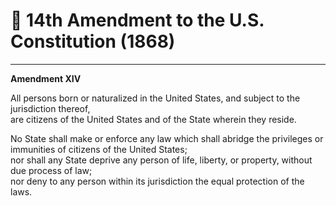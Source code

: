 # 📜 14th Amendment to the U.S. Constitution (1868)

---

**Amendment XIV**

All persons born or naturalized in the United States, and subject to the jurisdiction thereof,  
are citizens of the United States and of the State wherein they reside.  

No State shall make or enforce any law which shall abridge the privileges or immunities of citizens of the United States;  
nor shall any State deprive any person of life, liberty, or property, without due process of law;  
nor deny to any person within its jurisdiction the equal protection of the laws.

